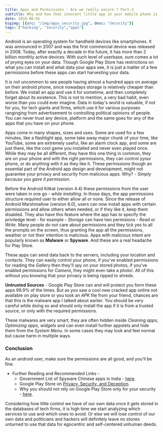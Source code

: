 ```yaml
---
title: Apps and Permissions - Are we really secure ? Part-3 
subtitle: Why and how that innocent little app in your mobile phone is a threat
date: 2018-06-01
bigimg: [{src: "/img/apps_security.jpg", desc: "Security"}]
tags: ["hacking", "security","apps"]
---
```


Android is an operating system for handheld devices like smartphones. It was announced in 2007 and was the first commercial device was released in 2008. Today, after exactly a decade in the future, it has more than 2 billion monthly active devices. With such level of userbase, sure comes a lot of prying eyes on your data. Though Google Play Store has restrictions on what you can install and what data your apps see, it is just a matter of a few permissions before these apps can start harvesting your data. 

It is not uncommon to see people having almost a hundred apps on average on their android phone, since nowadays storage is relatively cheaper than before.
We install an app and use it for sometime, and then completely forget about its existence. This is not to mention, a very bad habit, even worse than you could ever imagine. Data in today's world is valuable, if not for you, for tech giants and firms, which use it for various purposes ranginging from advertisement to controlling political opinions of people. You can never trust any device, platform and the same goes for any of the apps that you have on your phone.

Apps come in many shapes, sizes and uses. Some are used for a few minutes, like a flashlight app, some take away major chunk of your time, like YouTube, some are extremely useful, like an alarm clock app, and some are just there, like the cool game you installed and never even played once. While they may be all different, they have this one thing in common, they are on your phone and with the right permissions, they can control yyour phone, or do anything with it as they like it. These permissions though an essential part of the Android app design and development, might not guarantee your privacy and security from malicious apps. Why? - _Simply because you gave it permission._

Before the Android Kitkat (version 4.4) these permissions from the user were taken in one go - _while installing_. In those days, the app permissions structure required user to either allow all or none. Since the release of Android Marshmallow (version 6.0), users can now install apps with certain permissions and allow others when needed, or if they like it, keep them disabled. They also have this feature where the app has to specify the priviledge level - for example - _Storage_ can have two permisions - _Read_ or _Write_. Many people do not care about permissions and they tick yes to all the prompts on the screen, thus granting the app all the permissions, weather or not their intention is malicious. Apps with malicious intent are popularly known as **Malware** or **Spyware**. And these are a real headache for Play Store. 

These apps can send data back to the servers, including your location and contacts. They can easily control your phone, if you've enabled permissions for reading the _Gallery_ then they'll spy on your stored photos, if you've enabled permissions for _Camera_, they might even take a photo!. All of this without you knowing that your privacy is being ripped to shreds.

**Untrusted Sources** - Google Play Store can and will protect you form these apps 99.9% of the times. But as you saw a cool new cracked app online not available on play store or you took an _APK_ file from your friend, chances are that this is the malware app I talked about earlier. You should be very careful while doing so and should only install the app if it is from a trusted source, or only with the required permissions.

These malwares are very smart, they are often hidden inside _Cleaning apps_, _Optimizing apps_, _widgets_ and can even install further appslets and hide them from the _System Menu_. In some cases they may look and feel normal but cause harm in multiple ways.


### Conclusion
As an android user, make sure the permissions are all good, and you'll be fine.

* Further Reading and Recommended Links - 
    * Government List of Spyware Chinese apps in India - [here](https://www.financialexpress.com/industry/technology/government-reportedly-lists-42-chinese-apps-as-dangerous-including-truecaller-uc-browser-mi-store-check-if-your-phone-has-any-of-them/954335).
    * Google Play Store on [Privacy, Security, and Deception](https://play.google.com/about/privacy-security-deception).
    * Why you should not rely on Google Play Store only for your security - [here](https://www.zdnet.com/article/android-security-malicious-apps-sneak-back-into-google-play-after-tweaks).  

Considering how little control we have of our own data once it gets stored in the databases of tech firms, it is high time we start analyzing which services to use and which ones to avoid. Or else we will lose control of our own data and politicians and hackers will definitely leave no stones unturned to use that data for egocentric and self-centered unhuman deeds.